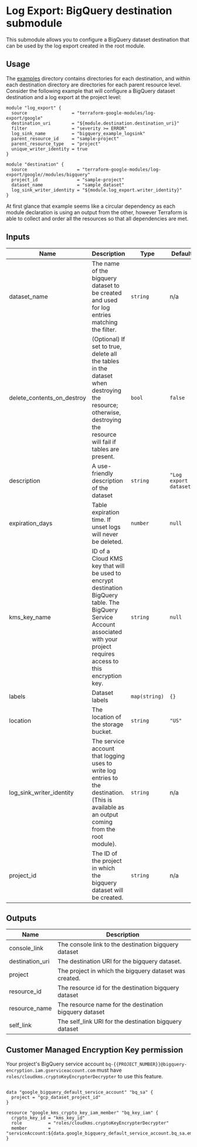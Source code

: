# Log Export: BigQuery destination submodule

This submodule allows you to configure a BigQuery dataset destination that
can be used by the log export created in the root module.

## Usage

The [examples](../../examples) directory contains directories for each destination, and within each destination directory are directories for each parent resource level. Consider the following
example that will configure a BigQuery dataset destination and a log export at the project level:

```hcl
module "log_export" {
  source                 = "terraform-google-modules/log-export/google"
  destination_uri        = "${module.destination.destination_uri}"
  filter                 = "severity >= ERROR"
  log_sink_name          = "bigquery_example_logsink"
  parent_resource_id     = "sample-project"
  parent_resource_type   = "project"
  unique_writer_identity = true
}

module "destination" {
  source                   = "terraform-google-modules/log-export/google//modules/bigquery"
  project_id               = "sample-project"
  dataset_name             = "sample_dataset"
  log_sink_writer_identity = "${module.log_export.writer_identity}"
}
```

At first glance that example seems like a circular dependency as each module declaration is
using an output from the other, however Terraform is able to collect and order all the resources
so that all dependencies are met.

<!-- BEGINNING OF PRE-COMMIT-TERRAFORM DOCS HOOK -->
## Inputs

| Name | Description | Type | Default | Required |
|------|-------------|------|---------|:--------:|
| dataset\_name | The name of the bigquery dataset to be created and used for log entries matching the filter. | `string` | n/a | yes |
| delete\_contents\_on\_destroy | (Optional) If set to true, delete all the tables in the dataset when destroying the resource; otherwise, destroying the resource will fail if tables are present. | `bool` | `false` | no |
| description | A use-friendly description of the dataset | `string` | `"Log export dataset"` | no |
| expiration\_days | Table expiration time. If unset logs will never be deleted. | `number` | `null` | no |
| kms\_key\_name | ID of a Cloud KMS key that will be used to encrypt destination BigQuery table. The BigQuery Service Account associated with your project requires access to this encryption key. | `string` | `null` | no |
| labels | Dataset labels | `map(string)` | `{}` | no |
| location | The location of the storage bucket. | `string` | `"US"` | no |
| log\_sink\_writer\_identity | The service account that logging uses to write log entries to the destination. (This is available as an output coming from the root module). | `string` | n/a | yes |
| project\_id | The ID of the project in which the bigquery dataset will be created. | `string` | n/a | yes |

## Outputs

| Name | Description |
|------|-------------|
| console\_link | The console link to the destination bigquery dataset |
| destination\_uri | The destination URI for the bigquery dataset. |
| project | The project in which the bigquery dataset was created. |
| resource\_id | The resource id for the destination bigquery dataset |
| resource\_name | The resource name for the destination bigquery dataset |
| self\_link | The self\_link URI for the destination bigquery dataset |

<!-- END OF PRE-COMMIT-TERRAFORM DOCS HOOK -->

## Customer Managed Encryption Key permission

Your project's BigQuery service account `bq-{{PROJECT_NUMBER}}@bigquery-encryption.iam.gserviceaccount.com` must have `roles/cloudkms.cryptoKeyEncrypterDecrypter` to use this feature.

```hcl

data "google_bigquery_default_service_account" "bq_sa" {
  project = "gcp_dataset_project_id"
}

resource "google_kms_crypto_key_iam_member" "bq_key_iam" {
  crypto_key_id = "kms_key_id"
  role          = "roles/cloudkms.cryptoKeyEncrypterDecrypter"
  member        = "serviceAccount:${data.google_bigquery_default_service_account.bq_sa.email_address}"
}

```
